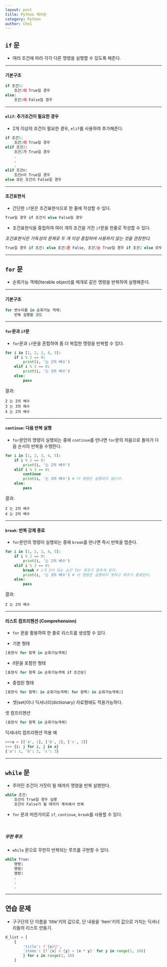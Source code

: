 ```yaml
---
layout: post
title: Python 제어문
category: Python
author: Che1
---
```


## `if` 문

- 여러 조건에 따라 각각 다른 명령을 실행할 수 있도록 해준다.

- - -

#### 기본구조

```python
if 조건1:
    조건1이 True일 경우
else:
    조건1이 False일 경우
```
- - -

#### `elif`: 추가조건이 필요한 경우

- 2개 이상의 조건이 필요한 경우, `elif`를 사용하여 추가해준다.

```python
if 조건1:
    조건1이 True일 경우
elif 조건2:
    조건2가 True일 경우
    .
    .
    .
elif 조건n:
    조건n이 True일 경우
else 모든 조건이 False일 경우
```

- - -

#### 조건표현식
- 간단한 `if`문은 조건표현식으로 한 줄에 작성할 수 있다.

```python
True일 경우 if 조건식 else False일 경우
```

- 조건표현식을 중첩하여 여러 개의 조건을 가진 `if`문을 한줄로 작성할 수 있다.    

*조건표현식은 가독성의 문제로 두 개 이상 중첩하여 사용하지 않는 것을 권장한다.*

```python
True일 경우 if 조건1 else 조건1은 False, 조건2는 True일 경우 if 조건2 else 모두 False인 경우
```

- - -

## `for` 문

- 순회가능 객체(Iterable object)를 매개로 같은 명령을 반복하여 실행해준다.

- - -
#### 기본구조

```python
for 변수이름 in 순회가능 객체:
    반복 실행할 코드
```

- - -

#### `for`문과 `if`문

- `for`문과 `if`문을 혼합하여 좀 더 복잡한 명령을 반복할 수 있다.

```python
for i in [1, 2, 3, 4, 5]:
    if i % 2 == 0:
        print(i, '는 2의 배수')
    elif i % 3 == 0:
        print(i, '는 3의 배수')
    else:
        pass
```
결과:
```
2 는 2의 배수
3 는 3의 배수
4 는 2의 배수
```

- - -

#### `continue`: 다음 반복 실행

- `for`문안의 명령이 실행되는 중에 `continue`를 만나면 `for`문의 처음으로 돌아가 다음 순서의 반복을 수행한다.

```python
for i in [1, 2, 3, 4, 5]:
    if i % 2 == 0:
        print(i, '는 2의 배수')
    elif i % 3 == 0:
        continue
        print(i, '는 3의 배수') # 이 명령은 실행되지 않는다.
    else:
        pass
```
결과:
```
2 는 2의 배수
4 는 2의 배수
```
- - -

#### `break`: 반복 강제 종료

- `for`문안의 명령이 실행되는 중에 `break`를 만나면 즉시 반복을 멈춘다.

```python
for i in [1, 2, 3, 4, 5]:
    if i % 2 == 0:
        print(i, '는 2의 배수')
    elif i % 3 == 0:
        break # i가 3이 되는 순간 for 루프가 멈추게 된다.
        print(i, '는 3의 배수') # 이 명령은 실행되지 못하고 루프가 종료된다.
    else:
        pass
```
결과:
```
2 는 2의 배수
```
- - -

#### 리스트 컴프리헨션 (Comprehension)

- `for` 문을 활용하여 한 줄로 리스트를 생성할 수 있다.

- 기본 형태
```python
[표현식 for 항목 in 순회가능객체]
```
- if문을 포함한 형태

```python
[표현식 for 항목 in 순회가능객체 if 조건문]
```

- 중첩된 형태

```python
[표현식 for 항목1 in 순회가능객체1 for 항목2 in 순회가능객체2]
```

- 셋(set)이나 딕셔너리(dictionary) 자료형에도 적용가능하다.

셋 컴프리헨션
```python
(표현식 for 항목 in 순회가능객체)
```

딕셔너리 컴프리헨션 적용 예
```python
>>>a = [['a', 1], ['b', 2], ['c', 3]]
>>> {i: j for i, j in a}
{'a': 1, 'b': 2, 'c': 3}
```
- - -

## `while` 문

- 주어진 조건이 거짓이 될 때까지 명령을 반복 실행한다.

```python
while 조건:
    조건이 True일 경우 실행
    조건이 False가 될 때까지 계속해서 반복
```

- `for` 문과 마찬가지로 `if`, `continue`, `break`를 사용할 수 있다.

<br>

##### 무한 루프

- `while` 문으로 무한히 반복되는 루프를 구현할 수 있다.

```python
while True:
    명령1
    명령2
    명령3
    .
    .
    .
```

- - -


## 연습 문제
- 구구단의 단 이름을 'title'키의 값으로, 단 내용을 'item'키의 값으로 가지는 딕셔너리들의 리스트 만들기.

```python
d_list = [
    {
        'title': f'{x}단', 
        'items': [f'{x} X {y} = {x * y}' for y in range(1, 10)]
        } for x in range(2, 10)
    ]
```